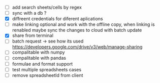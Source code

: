 - [ ]  add search sheets/cells by regex
- [ ]  sync with a db ?
- [x] diffreent credentials for diferent aplications
- [ ] make linking optional and work with the offline copy, when linking is renabled maybe sync the changes to cloud with batch update
- [x] share from terminal
- [ ] batch request -> see how its used https://developers.google.com/drive/v3/web/manage-sharing
- [ ] compalitable with numpy
- [ ] compalitable with pandas
- [ ] formulae and format support
- [ ] test multiple spreadsheets cases
- [ ] remove spreadsheetId from client
